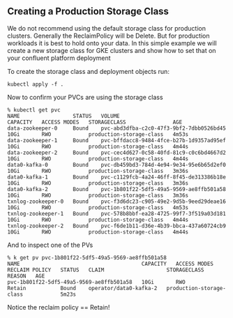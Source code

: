 ## Creating a Production Storage Class

We do not recommend using the default storage class for production clusters. Generally the ReclaimPolicy will be Delete. But for production workloads it is best to hold onto your data. In this simple example we will create a new storage class for GKE clusters and show how to set that on your confluent platform deployment

To create the storage class and deployment objects run:
```
kubectl apply -f .
```

Now to confirm your PVCs are using the storage class
```
% kubectl get pvc 
NAME                 STATUS   VOLUME                                     CAPACITY   ACCESS MODES   STORAGECLASS               AGE
data-zookeeper-0     Bound    pvc-abd3dfba-c2c0-47f3-9bf2-7dbb0526bd45   10Gi       RWO            production-storage-class   4m53s
data-zookeeper-1     Bound    pvc-bffdacc8-9484-4fce-b27b-1d9357ad95ef   10Gi       RWO            production-storage-class   4m44s
data-zookeeper-2     Bound    pvc-cec4d627-0c58-40fd-81c9-c0c6bd4667d2   10Gi       RWO            production-storage-class   4m44s
data0-kafka-0        Bound    pvc-db459bd3-784d-4e94-9e34-95e6b65d2ef0   10Gi       RWO            production-storage-class   3m36s
data0-kafka-1        Bound    pvc-c1129fcb-4a24-46ff-8f45-de313386b18e   10Gi       RWO            production-storage-class   3m36s
data0-kafka-2        Bound    pvc-1b801f22-5df5-49a5-9569-ae8ffb501a58   10Gi       RWO            production-storage-class   3m36s
txnlog-zookeeper-0   Bound    pvc-f3d6dc23-c905-49e2-9d5b-9eed29deae16   10Gi       RWO            production-storage-class   4m53s
txnlog-zookeeper-1   Bound    pvc-578b8bbf-ea28-4725-99f7-3f519a03d181   10Gi       RWO            production-storage-class   4m44s
txnlog-zookeeper-2   Bound    pvc-f6de1b11-d36e-4b39-bbca-437a60724cb9   10Gi       RWO            production-storage-class   4m44s
```

And to inspect one of the PVs
```
% k get pv pvc-1b801f22-5df5-49a5-9569-ae8ffb501a58
NAME                                       CAPACITY   ACCESS MODES   RECLAIM POLICY   STATUS   CLAIM                    STORAGECLASS               REASON   AGE
pvc-1b801f22-5df5-49a5-9569-ae8ffb501a58   10Gi       RWO            Retain           Bound    operator/data0-kafka-2   production-storage-class            5m23s
```

Notice the reclaim policy == Retain!